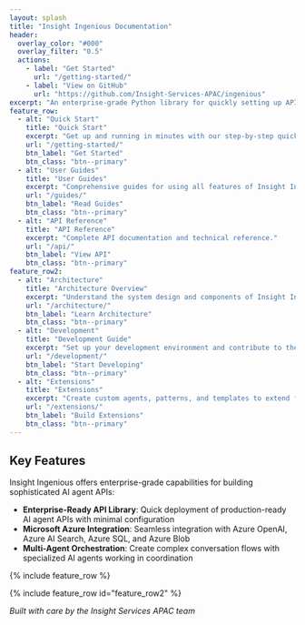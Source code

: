 ```yaml
---
layout: splash
title: "Insight Ingenious Documentation"
header:
  overlay_color: "#000"
  overlay_filter: "0.5"
  actions:
    - label: "Get Started"
      url: "/getting-started/"
    - label: "View on GitHub"
      url: "https://github.com/Insight-Services-APAC/ingenious"
excerpt: "An enterprise-grade Python library for quickly setting up APIs to interact with AI Agents, featuring tight integrations with Microsoft Azure services and comprehensive utilities for debugging and customization."
feature_row:
  - alt: "Quick Start"
    title: "Quick Start"
    excerpt: "Get up and running in minutes with our step-by-step quick start guide."
    url: "/getting-started/"
    btn_label: "Get Started"
    btn_class: "btn--primary"
  - alt: "User Guides"
    title: "User Guides"
    excerpt: "Comprehensive guides for using all features of Insight Ingenious."
    url: "/guides/"
    btn_label: "Read Guides"
    btn_class: "btn--primary"
  - alt: "API Reference"
    title: "API Reference"
    excerpt: "Complete API documentation and technical reference."
    url: "/api/"
    btn_label: "View API"
    btn_class: "btn--primary"
feature_row2:
  - alt: "Architecture"
    title: "Architecture Overview"
    excerpt: "Understand the system design and components of Insight Ingenious."
    url: "/architecture/"
    btn_label: "Learn Architecture"
    btn_class: "btn--primary"
  - alt: "Development"
    title: "Development Guide"
    excerpt: "Set up your development environment and contribute to the project."
    url: "/development/"
    btn_label: "Start Developing"
    btn_class: "btn--primary"
  - alt: "Extensions"
    title: "Extensions"
    excerpt: "Create custom agents, patterns, and templates to extend functionality."
    url: "/extensions/"
    btn_label: "Build Extensions"
    btn_class: "btn--primary"
---
```


## Key Features

Insight Ingenious offers enterprise-grade capabilities for building sophisticated AI agent APIs:

- **Enterprise-Ready API Library**: Quick deployment of production-ready AI agent APIs with minimal configuration
- **Microsoft Azure Integration**: Seamless integration with Azure OpenAI, Azure AI Search, Azure SQL, and Azure Blob
- **Multi-Agent Orchestration**: Create complex conversation flows with specialized AI agents working in coordination

{% include feature_row %}

{% include feature_row id="feature_row2" %}

*Built with care by the Insight Services APAC team*
